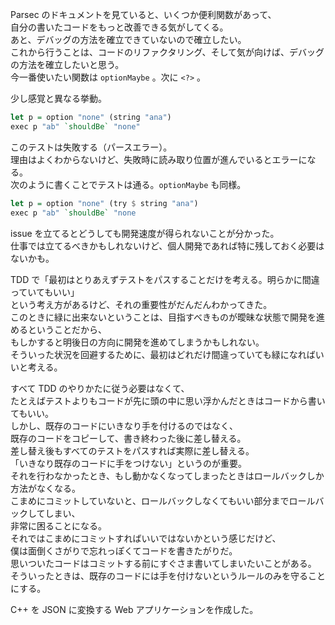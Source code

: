 Parsec のドキュメントを見ていると、いくつか便利関数があって、  
自分の書いたコードをもっと改善できる気がしてくる。  
あと、デバッグの方法を確立できていないので確立したい。  
これから行うことは、コードのリファクタリング、そして気が向けば、デバッグの方法を確立したいと思う。  
今一番使いたい関数は `optionMaybe` 。次に `<?>` 。

少し感覚と異なる挙動。  

```haskell
let p = option "none" (string "ana")
exec p "ab" `shouldBe` "none"
```

このテストは失敗する（パースエラー）。  
理由はよくわからないけど、失敗時に読み取り位置が進んでいるとエラーになる。  
次のように書くことでテストは通る。`optionMaybe` も同様。

```haskell
let p = option "none" (try $ string "ana")
exec p "ab" `shouldBe` "none
```

issue を立てるとどうしても開発速度が得られないことが分かった。  
仕事では立てるべきかもしれないけど、個人開発であれば特に残しておく必要はないかも。  

TDD で「最初はとりあえずテストをパスすることだけを考える。明らかに間違っていてもいい」  
という考え方があるけど、それの重要性がだんだんわかってきた。  
このときに緑に出来ないということは、目指すべきものが曖昧な状態で開発を進めるということだから、  
もしかすると明後日の方向に開発を進めてしまうかもしれない。  
そういった状況を回避するために、最初はどれだけ間違っていても緑になればいいと考える。  

すべて TDD のやりかたに従う必要はなくて、  
たとえばテストよりもコードが先に頭の中に思い浮かんだときはコードから書いてもいい。  
しかし、既存のコードにいきなり手を付けるのではなく、  
既存のコードをコピーして、書き終わった後に差し替える。  
差し替え後もすべてのテストをパスすれば実際に差し替える。  
「いきなり既存のコードに手をつけない」というのが重要。  
それを行わなかったとき、もし動かなくなってしまったときはロールバックしか方法がなくなる。  
こまめにコミットしていないと、ロールバックしなくてもいい部分までロールバックしてしまい、  
非常に困ることになる。  
それではこまめにコミットすればいいではないかという感じだけど、  
僕は面倒くさがりで忘れっぽくてコードを書きたがりだ。  
思いついたコードはコミットする前にすぐさま書いてしまいたいことがある。  
そういったときは、既存のコードには手を付けないというルールのみを守ることにする。

C++ を JSON に変換する Web アプリケーションを作成した。  

